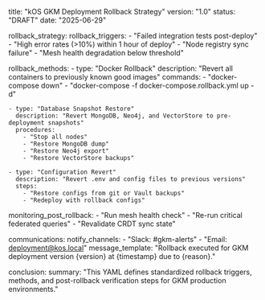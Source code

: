 title: "kOS GKM Deployment Rollback Strategy"
version: "1.0"
status: "DRAFT"
date: "2025-06-29"

rollback_strategy:
  rollback_triggers:
    - "Failed integration tests post-deploy"
    - "High error rates (>10%) within 1 hour of deploy"
    - "Node registry sync failure"
    - "Mesh health degradation below threshold"

  rollback_methods:
    - type: "Docker Rollback"
      description: "Revert all containers to previously known good images"
      commands:
        - "docker-compose down"
        - "docker-compose -f docker-compose.rollback.yml up -d"

    - type: "Database Snapshot Restore"
      description: "Revert MongoDB, Neo4j, and VectorStore to pre-deployment snapshots"
      procedures:
        - "Stop all nodes"
        - "Restore MongoDB dump"
        - "Restore Neo4j export"
        - "Restore VectorStore backups"

    - type: "Configuration Revert"
      description: "Revert .env and config files to previous versions"
      steps:
        - "Restore configs from git or Vault backups"
        - "Redeploy with rollback configs"

  monitoring_post_rollback:
    - "Run mesh health check"
    - "Re-run critical federated queries"
    - "Revalidate CRDT sync state"

  communications:
    notify_channels:
      - "Slack: #gkm-alerts"
      - "Email: deployment@kos.local"
    message_template: "Rollback executed for GKM deployment version {version} at {timestamp} due to {reason}."

conclusion:
  summary: "This YAML defines standardized rollback triggers, methods, and post-rollback verification steps for GKM production environments."

